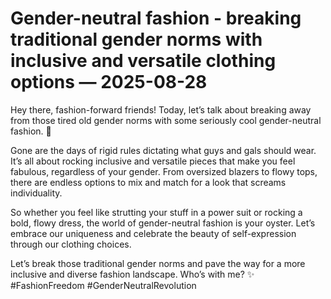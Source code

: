 # Gender-neutral fashion - breaking traditional gender norms with inclusive and versatile clothing options — 2025-08-28

Hey there, fashion-forward friends! Today, let’s talk about breaking away from those tired old gender norms with some seriously cool gender-neutral fashion. 🌟

Gone are the days of rigid rules dictating what guys and gals should wear. It’s all about rocking inclusive and versatile pieces that make you feel fabulous, regardless of your gender. From oversized blazers to flowy tops, there are endless options to mix and match for a look that screams individuality.

So whether you feel like strutting your stuff in a power suit or rocking a bold, flowy dress, the world of gender-neutral fashion is your oyster. Let’s embrace our uniqueness and celebrate the beauty of self-expression through our clothing choices.

Let’s break those traditional gender norms and pave the way for a more inclusive and diverse fashion landscape. Who’s with me? ✨ #FashionFreedom #GenderNeutralRevolution